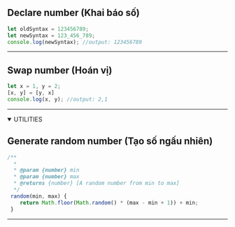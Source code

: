 ## Declare number (Khai báo số)
```js
let oldSyntax = 123456789;
let newSyntax = 123_456_789;
console.log(newSyntax); //output: 123456789
```

***

## Swap number (Hoán vị)
```js
let x = 1, y = 2;
[x, y] = [y, x]
console.log(x, y); //output: 2,1
```

***

<details open>
  <summary>UTILITIES</summary>
  
  ## Generate random number (Tạo số ngấu nhiên)
  ```js
  /**
    * 
    * @param {number} min
    * @param {number} max
    * @returns {number} [A random number from min to max]
    */
   random(min, max) {
      return Math.floor(Math.random() * (max - min + 1)) + min;
   }
  ```
  ***


</details>